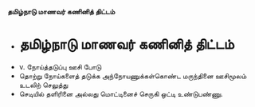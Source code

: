**தமிழ்நாடு மாணவர் கணினித் திட்டம்**
- # தமிழ்நாடு மாணவர் கணினித் திட்டம்
- v. நோய்த்தடுப்பு ஊசி போடு
- தொற்று நோய்களைத் தடுக்க அந்நோயணுக்கள்கொண்ட மருந்தினை ஊசிமூலம் உடலிற் செலுத்து
- செடியில் தளிரினை அல்லது மொட்டினைச் செருகி ஒட்டி உண்டுபண்ணு.

